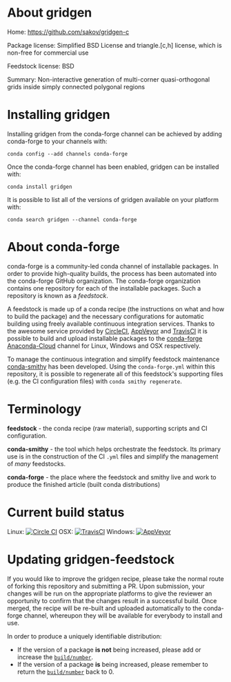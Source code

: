 About gridgen
=============

Home: https://github.com/sakov/gridgen-c

Package license: Simplified BSD License and triangle.[c,h] license, which is non-free for commercial use

Feedstock license: BSD

Summary: Non-interactive generation of multi-corner quasi-orthogonal grids inside simply connected polygonal regions



Installing gridgen
==================

Installing gridgen from the conda-forge channel can be achieved by adding conda-forge to your channels with:

```
conda config --add channels conda-forge
```

Once the conda-forge channel has been enabled, gridgen can be installed with:

```
conda install gridgen
```

It is possible to list all of the versions of gridgen available on your platform with:

```
conda search gridgen --channel conda-forge
```


About conda-forge
=================

conda-forge is a community-led conda channel of installable packages.
In order to provide high-quality builds, the process has been automated into the
conda-forge GitHub organization. The conda-forge organization contains one repository 
for each of the installable packages. Such a repository is known as a *feedstock*.

A feedstock is made up of a conda recipe (the instructions on what and how to build
the package) and the necessary configurations for automatic building using freely
available continuous integration services. Thanks to the awesome service provided by
[CircleCI](https://circleci.com/), [AppVeyor](http://www.appveyor.com/)
and [TravisCI](https://travis-ci.org/) it is possible to build and upload installable
packages to the [conda-forge](https://anaconda.org/conda-forge)
[Anaconda-Cloud](http://docs.anaconda.org/) channel for Linux, Windows and OSX respectively.

To manage the continuous integration and simplify feedstock maintenance
[conda-smithy](http://github.com/conda-forge/conda-smithy) has been developed.
Using the ``conda-forge.yml`` within this repository, it is possible to regenerate all of
this feedstock's supporting files (e.g. the CI configuration files) with ``conda smithy regenerate``.


Terminology
===========

**feedstock** - the conda recipe (raw material), supporting scripts and CI configuration.

**conda-smithy** - the tool which helps orchestrate the feedstock.
                   Its primary use is in the construction of the CI ``.yml`` files
                   and simplify the management of *many* feedstocks.

**conda-forge** - the place where the feedstock and smithy live and work to
                  produce the finished article (built conda distributions)

Current build status
====================
Linux: [![Circle CI](https://circleci.com/gh/conda-forge/gridgen-feedstock.svg?style=svg)](https://circleci.com/gh/conda-forge/gridgen-feedstock)
OSX: [![TravisCI](https://travis-ci.org/conda-forge/gridgen-feedstock.svg?branch=master)](https://travis-ci.org/conda-forge/gridgen-feedstock) 
Windows: [![AppVeyor](https://ci.appveyor.com/api/projects/status/github/conda-forge/gridgen-feedstock?svg=True)](https://ci.appveyor.com/project/conda-forge/gridgen-feedstock/branch/master)


Updating gridgen-feedstock
==========================

If you would like to improve the gridgen recipe, please take the normal
route of forking this repository and submitting a PR. Upon submission, your changes will
be run on the appropriate platforms to give the reviewer an opportunity to confirm that the
changes result in a successful build. Once merged, the recipe will be re-built and uploaded
automatically to the conda-forge channel, whereupon they will be available for everybody to
install and use.

In order to produce a uniquely identifiable distribution:
 * If the version of a package **is not** being increased, please add or increase
   the [``build/number``](http://conda.pydata.org/docs/building/meta-yaml.html#build-number-and-string). 
 * If the version of a package **is** being increased, please remember to return
   the [``build/number``](http://conda.pydata.org/docs/building/meta-yaml.html#build-number-and-string)
   back to 0.
